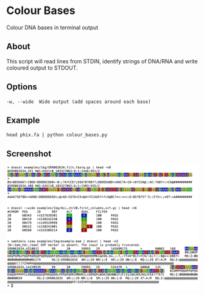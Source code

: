 # Colour Bases
Colour DNA bases in terminal output

## About
This script will read lines from STDIN, identify strings of DNA/RNA and write coloured output to STDOUT.

## Options
    -w, --wide  Wide output (add spaces around each base)

## Example
    head phix.fa | python colour_bases.py

## Screenshot
![Screenshot](screenshot.png?raw=true)